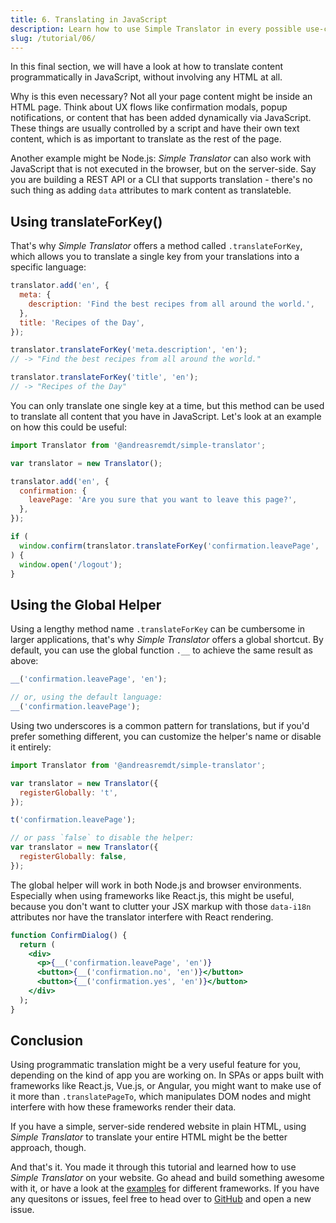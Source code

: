 ```yaml
---
title: 6. Translating in JavaScript
description: Learn how to use Simple Translator in every possible use-case.
slug: /tutorial/06/
---
```


In this final section, we will have a look at how to translate content programmatically in JavaScript, without involving any HTML at all.

Why is this even necessary? Not all your page content might be inside an HTML page. Think about UX flows like confirmation modals, popup notifications, or content that has been added dynamically via JavaScript. These things are usually controlled by a script and have their own text content, which is as important to translate as the rest of the page.

Another example might be Node.js: _Simple Translator_ can also work with JavaScript that is not executed in the browser, but on the server-side. Say you are building a REST API or a CLI that supports translation - there's no such thing as adding `data` attributes to mark content as translateble.

## Using translateForKey()

That's why _Simple Translator_ offers a method called `.translateForKey`, which allows you to translate a single key from your translations into a specific language:

```js
translator.add('en', {
  meta: {
    description: 'Find the best recipes from all around the world.',
  },
  title: 'Recipes of the Day',
});

translator.translateForKey('meta.description', 'en');
// -> "Find the best recipes from all around the world."

translator.translateForKey('title', 'en');
// -> "Recipes of the Day"
```

You can only translate one single key at a time, but this method can be used to translate all content that you have in JavaScript. Let's look at an example on how this could be useful:

```js
import Translator from '@andreasremdt/simple-translator';

var translator = new Translator();

translator.add('en', {
  confirmation: {
    leavePage: 'Are you sure that you want to leave this page?',
  },
});

if (
  window.confirm(translator.translateForKey('confirmation.leavePage', 'en'))
) {
  window.open('/logout');
}
```

## Using the Global Helper

Using a lengthy method name `.translateForKey` can be cumbersome in larger applications, that's why _Simple Translator_ offers a global shortcut. By default, you can use the global function `.__` to achieve the same result as above:

```js
__('confirmation.leavePage', 'en');

// or, using the default language:
__('confirmation.leavePage');
```

Using two underscores is a common pattern for translations, but if you'd prefer something different, you can customize the helper's name or disable it entirely:

```js
import Translator from '@andreasremdt/simple-translator';

var translator = new Translator({
  registerGlobally: 't',
});

t('confirmation.leavePage');

// or pass `false` to disable the helper:
var translator = new Translator({
  registerGlobally: false,
});
```

The global helper will work in both Node.js and browser environments. Especially when using frameworks like React.js, this might be useful, because you don't want to clutter your JSX markup with those `data-i18n` attributes nor have the translator interfere with React rendering.

```jsx
function ConfirmDialog() {
  return (
    <div>
      <p>{__('confirmation.leavePage', 'en')}
      <button>{__('confirmation.no', 'en')}</button>
      <button>{__('confirmation.yes', 'en')}</button>
    </div>
  );
}
```

## Conclusion

Using programmatic translation might be a very useful feature for you, depending on the kind of app you are working on. In SPAs or apps built with frameworks like React.js, Vue.js, or Angular, you might want to make use of it more than `.translatePageTo`, which manipulates DOM nodes and might interfere with how these frameworks render their data.

If you have a simple, server-side rendered website in plain HTML, using _Simple Translator_ to translate your entire HTML might be the better approach, though.

And that's it. You made it through this tutorial and learned how to use _Simple Translator_ on your website. Go ahead and build something awesome with it, or have a look at the [examples](/examples/) for different frameworks. If you have any quesitons or issues, feel free to head over to [GitHub](https://github.com/andreasremdt/simple-translator/issues) and open a new issue.
